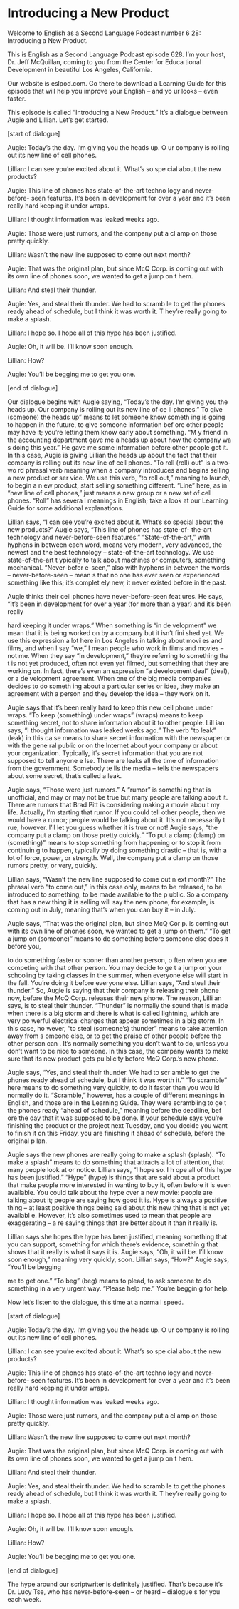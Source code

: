 # Introducing a New Product

Welcome to English as a Second Language Podcast number 6 28: Introducing a New Product.

This is English as a Second Language Podcast episode 628.  I’m your host, Dr. Jeff McQuillan, coming to you from the Center for Educa tional Development in beautiful Los Angeles, California.

Our website is eslpod.com.  Go there to download a Learning Guide for this episode that will help you improve your English – and yo ur looks – even faster.

This episode is called “Introducing a New Product.”  It’s a dialogue between Augie and Lillian.  Let’s get started.

[start of dialogue]

Augie:  Today’s the day.  I’m giving you the heads up.  O ur company is rolling out its new line of cell phones.

Lillian:  I can see you’re excited about it.  What’s so spe cial about the new products?

Augie:  This line of phones has state-of-the-art techno logy and never-before- seen features.  It’s been in development for over a year and it’s been really hard keeping it under wraps.

Lillian:  I thought information was leaked weeks ago.

Augie:  Those were just rumors, and the company put a cl amp on those pretty quickly.

Lillian:  Wasn’t the new line supposed to come out next month?

Augie:  That was the original plan, but since McQ Corp.  is coming out with its own line of phones soon, we wanted to get a jump on t hem.

Lillian:  And steal their thunder.

 Augie:  Yes, and steal their thunder.  We had to scramb le to get the phones ready ahead of schedule, but I think it was worth it.  T hey’re really going to make a splash.

Lillian:  I hope so.  I hope all of this hype has been justified.

Augie:  Oh, it will be.  I’ll know soon enough.

Lillian:  How?

Augie:  You’ll be begging me to get you one.

[end of dialogue]

Our dialogue begins with Augie saying, “Today’s the day.  I’m giving you the heads up.  Our company is rolling out its new line of ce ll phones.”  To give (someone) the heads up” means to let someone know someth ing is going to happen in the future, to give someone information bef ore other people may have it; you’re letting them know early about something.  “M y friend in the accounting department gave me a heads up about how the company wa s doing this year.” He gave me some information before other people got it.  In this case, Augie is giving Lillian the heads up about the fact that their company is rolling out its new line of cell phones.  “To roll (roll) out” is a two-wo rd phrasal verb meaning when a company introduces and begins selling a new product or ser vice.  We use this verb, “to roll out,” meaning to launch, to begin a n ew product, start selling something different.  “Line” here, as in “new line of  cell phones,” just means a new group or a new set of cell phones.  “Roll” has severa l meanings in English; take a look at our Learning Guide for some additional explanations.

Lillian says, “I can see you’re excited about it.  What’s so special about the new products?”  Augie says, “This line of phones has state-of- the-art technology and never-before-seen features.”  “State-of-the-art,” with  hyphens in between each word, means very modern, very advanced, the newest and the  best technology – state-of-the-art technology.  We use state-of-the-art t ypically to talk about machines or computers, something mechanical.  “Never-befor e-seen,” also with hyphens in between the words – never-before-seen – mean s that no one has ever seen or experienced something like this; it’s complet ely new, it never existed before in the past.

Augie thinks their cell phones have never-before-seen feat ures.  He says, “It’s been in development for over a year (for more than a year) and it’s been really

 hard keeping it under wraps.”  When something is “in de velopment” we mean that it is being worked on by a company but it isn’t fini shed yet.  We use this expression a lot here in Los Angeles in talking about movi es and films, and when I say “we,” I mean people who work in films and movies – not me.  When they say “in development,” they’re referring to something tha t is not yet produced, often not even yet filmed, but something that they are working on.  In fact, there’s even an expression “a development deal” (deal), or a de velopment agreement. When one of the big media companies decides to do someth ing about a particular series or idea, they make an agreement with a  person and they develop the idea – they work on it.

Augie says that it’s been really hard to keep this new cell  phone under wraps. “To keep (something) under wraps” (wraps) means to keep something secret, not to share information about it to other people.  Lill ian says, “I thought information was leaked weeks ago.”  The verb “to leak” (leak) in this ca se means to share secret information with the newspaper or with the gene ral public or on the Internet about your company or about your organization.   Typically, it’s secret information that you are not supposed to tell anyone e lse.  There are leaks all the time of information from the government.  Somebody te lls the media – tells the newspapers about some secret, that’s called a leak.

Augie says, “Those were just rumors.”  A “rumor” is somethi ng that is unofficial, and may or may not be true but many people are talking about it.  There are rumors that Brad Pitt is considering making a movie abou t my life.  Actually, I’m starting that rumor.  If you could tell other people,  then we would have a rumor; people would be talking about it.  It’s not necessarily t rue, however.  I’ll let you guess whether it is true or not!  Augie says, “the company put a clamp on those pretty quickly.”  “To put a clamp (clamp) on (something)”  means to stop something from happening or to stop it from continuin g to happen, typically by doing something drastic – that is, with a lot of force, power, or strength.  Well, the company put a clamp on those rumors pretty, or very, quickly.

Lillian says, “Wasn’t the new line supposed to come out n ext month?”  The phrasal verb “to come out,” in this case only, means to be  released, to be introduced to something, to be made available to the p ublic.  So a company that has a new thing it is selling will say the new phone, for example, is coming out in July, meaning that’s when you can buy it – in July.

Augie says, “That was the original plan, but since McQ Cor p. is coming out with its own line of phones soon, we wanted to get a jump on them.”  “To get a jump on (someone)” means to do something before someone else does it before you,

 to do something faster or sooner than another person, o ften when you are competing with that other person.  You may decide to ge t a jump on your schooling by taking classes in the summer, when everyone else will start in the fall.  You’re doing it before everyone else.  Lillian  says, “And steal their thunder.” So, Augie is saying that their company is releasing their  phone now, before the McQ Corp. releases their new phone.  The reason, Lilli an says, is to steal their thunder.  “Thunder” is normally the sound that is made when there is a big storm and there is what is called lightning, which are very po werful electrical charges that appear sometimes in a big storm.  In this case, ho wever, “to steal (someone’s) thunder” means to take attention away from s omeone else, or to get the praise of other people before the other person can .  It’s normally something you don’t want to do, unless you don’t want to be nice to someone.  In this case, the company wants to make sure that its new product gets pu blicity before McQ Corp.’s new phone.

Augie says, “Yes, and steal their thunder.  We had to scr amble to get the phones ready ahead of schedule, but I think it was worth it.”  “To scramble” here means to do something very quickly, to do it faster than you wou ld normally do it. “Scramble,” however, has a couple of different meanings in English, and those are in the Learning Guide.  They were scrambling to ge t the phones ready “ahead of schedule,” meaning before the deadline, bef ore the day that it was supposed to be done.  If your schedule says you’re finishing  the product or the project next Tuesday, and you decide you want to finish it  on this Friday, you are finishing it ahead of schedule, before the original p lan.

Augie says the new phones are really going to make a splash  (splash).  “To make a splash” means to do something that attracts a lot of attention, that many people look at or notice.  Lillian says, “I hope so.  I h ope all of this hype has been justified.”  “Hype” (hype) is things that are said about a product that make people more interested in wanting to buy it, often before it  is even available.  You could talk about the hype over a new movie: people are talking  about it; people are saying how good it is.  Hype is always a positive thing – at  least positive things being said about this new thing that is not yet availabl e.  However, it’s also sometimes used to mean that people are exaggerating – a re saying things that are better about it than it really is.

Lillian says she hopes the hype has been justified, meaning  something that you can support, something for which there’s evidence, somethin g that shows that it really is what it says it is.  Augie says, “Oh, it will be.   I’ll know soon enough,” meaning very quickly, soon.  Lillian says, “How?”  Augie says,  “You’ll be begging

 me to get one.”  “To beg” (beg) means to plead, to ask someone to do something in a very urgent way.  “Please help me.”  You’re beggin g for help.

Now let’s listen to the dialogue, this time at a norma l speed.

[start of dialogue]

Augie:  Today’s the day.  I’m giving you the heads up.  O ur company is rolling out its new line of cell phones.

Lillian:  I can see you’re excited about it.  What’s so spe cial about the new products?

Augie:  This line of phones has state-of-the-art techno logy and never-before- seen features.  It’s been in development for over a year and it’s been really hard keeping it under wraps.

Lillian:  I thought information was leaked weeks ago.

Augie:  Those were just rumors, and the company put a cl amp on those pretty quickly.

Lillian:  Wasn’t the new line supposed to come out next month?

Augie:  That was the original plan, but since McQ Corp.  is coming out with its own line of phones soon, we wanted to get a jump on t hem.

Lillian:  And steal their thunder.

Augie:  Yes, and steal their thunder.  We had to scramb le to get the phones ready ahead of schedule, but I think it was worth it.  T hey’re really going to make a splash.

Lillian:  I hope so.  I hope all of this hype has been justified.

Augie:  Oh, it will be.  I’ll know soon enough.

Lillian:  How?

Augie:  You’ll be begging me to get you one.

 [end of dialogue]

The hype around our scriptwriter is definitely justified.   That’s because it’s Dr. Lucy Tse, who has never-before-seen – or heard – dialogue s for you each week.






